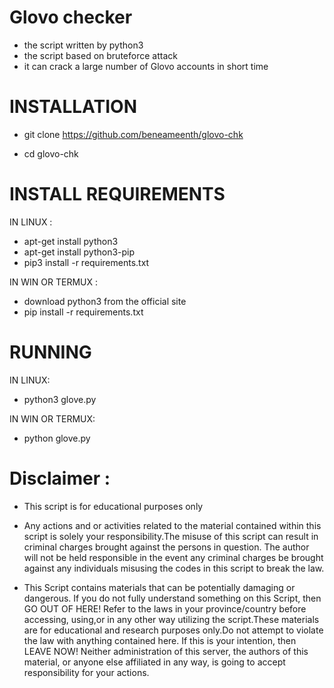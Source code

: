 # Glovo checker
+ the script written by python3
+ the script based on bruteforce attack
+ it can crack a large number of Glovo accounts in short time

# INSTALLATION

+ git clone https://github.com/beneameenth/glovo-chk


+ cd glovo-chk

# INSTALL REQUIREMENTS

 IN LINUX :
 + apt-get install python3
 + apt-get install python3-pip
 + pip3 install -r requirements.txt
 
IN WIN OR TERMUX :
 
 + download python3 from the official site 
 + pip install -r requirements.txt
 
 # RUNNING
 
 IN LINUX:
+ python3 glove.py

IN WIN OR TERMUX:
+ python glove.py

# Disclaimer :

+ This script is for educational purposes only

+ Any actions and or activities related to the material contained within this script is solely your responsibility.The misuse of  this script can result in criminal charges brought against the persons in question. The author will not be held responsible in the event any criminal charges be brought against any individuals misusing the codes in this script to break the law.

+ This Script contains materials that can be potentially damaging or dangerous. If you do not fully understand something on this Script, then GO OUT OF HERE! Refer to the laws in your province/country before accessing, using,or in any other way utilizing the script.These materials are for educational and research purposes only.Do not attempt to violate the law with anything contained here. If this is your intention, then LEAVE NOW! Neither administration of this server, the authors of this material, or anyone else affiliated in any way, is going to accept responsibility for your actions.


